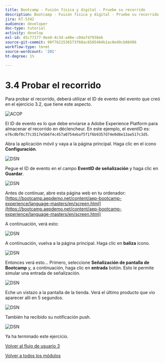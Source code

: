 ```yaml
---
title: Bootcamp - Fusión física y digital - Pruebe su recorrido
description: Bootcamp - Fusión física y digital - Pruebe su recorrido
jira: KT-5342
audience: developer
doc-type: tutorial
activity: develop
exl-id: 45c77177-9ea9-4c3d-a40e-c04a747938eb
source-git-commit: 90f7621536573f60ac6585404b1ac0e49cb08496
workflow-type: tm+mt
source-wordcount: '201'
ht-degree: 1%

---
```


# 3.4 Probar el recorrido

Para probar el recorrido, deberá utilizar el ID de evento del evento que creó en el ejercicio 3.2, que tiene este aspecto.

![ACOP](./images/payloadeventID.png)

El ID de evento es lo que debe enviarse a Adobe Experience Platform para almacenar el recorrido en déclencheur. En este ejemplo, el eventID es:
`e76c0bf0c77c3517e5b6f4c457a0754ebaf5f1f6b9357d74e0d8e13ae517c3d5`.

Abra la aplicación móvil y vaya a la página principal. Haga clic en el icono **Configuración**.

![DSN](./images/appsett.png)

Pegue el ID de evento en el campo **EventID de señalización** y haga clic en **Guardar**.

![DSN](./images/beacon1.png)

Antes de continuar, abre esta página web en tu ordenador: [https://bootcamp.aepdemo.net/content/aep-bootcamp-experience/language-masters/en/screen.html](https://bootcamp.aepdemo.net/content/aep-bootcamp-experience/language-masters/en/screen.html)

A continuación, verá esto:

![DSN](./images/screen1.png)

A continuación, vuelva a la página principal. Haga clic en **baliza** icono.

![DSN](./images/app23.png)

Entonces verá esto... Primero, seleccione **Señalización de pantalla de Bootcamp** y, a continuación, haga clic en **entrada** botón. Esto le permite simular una entrada de señalización.

![DSN](./images/app21.png)

Eche un vistazo a la pantalla de la tienda. Verá el último producto que vio aparecer allí en 5 segundos.

![DSN](./images/beacon3.png)

También ha recibido su notificación push.

![DSN](./images/beacon2.png)

Ya ha terminado este ejercicio.

[Volver al flujo de usuario 3](./uc3.md)

[Volver a todos los módulos](../../overview.md)
